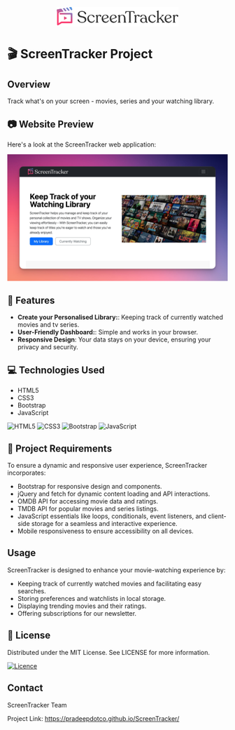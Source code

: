 <p align="center" width="100%">
    <img width="55%" src="https://raw.githubusercontent.com/pradeepdotco/ScreenTracker/fca7fb278aa82026910b69f38bba111cd1b964fc/assets/media/screentracker-logo-dark.svg"> 
</p>

# 🎬 ScreenTracker Project

## Overview

Track what's on your screen - movies, series and your watching library.

## 📷 Website Preview

Here's a look at the ScreenTracker web application:

![ScreenTracker Website Preview](https://raw.githubusercontent.com/pradeepdotco/horiseon-accessible-website/main/assets/images/ScreenTracker-website-demo.jpg)

## 🌟 Features

- **Create your Personalised Library:**: Keeping track of currently watched movies and tv series.
- **User-Friendly Dashboard:**: Simple and works in your browser.
- **Responsive Design**: Your data stays on your device, ensuring your privacy and security.

## 💻 Technologies Used

- HTML5
- CSS3
- Bootstrap
- JavaScript

![HTML5](https://img.shields.io/badge/html5-%23E34F26.svg?style=for-the-badge&logo=html5&logoColor=white) ![CSS3](https://img.shields.io/badge/css3-%231572B6.svg?style=for-the-badge&logo=css3&logoColor=white) ![Bootstrap](https://img.shields.io/badge/bootstrap-%238511FA.svg?style=for-the-badge&logo=bootstrap&logoColor=white) ![JavaScript](https://img.shields.io/badge/javascript-%23323330.svg?style=for-the-badge&logo=javascript&logoColor=%23F7DF1E)

## 🤝 Project Requirements

To ensure a dynamic and responsive user experience, ScreenTracker incorporates:

- Bootstrap for responsive design and components.
- jQuery and fetch for dynamic content loading and API interactions.
- OMDB API for accessing movie data and ratings.
- TMDB API for popular movies and series listings.
- JavaScript essentials like loops, conditionals, event listeners, and client-side storage for a seamless and interactive experience.
- Mobile responsiveness to ensure accessibility on all devices.

## Usage

ScreenTracker is designed to enhance your movie-watching experience by:

- Keeping track of currently watched movies and facilitating easy searches.
- Storing preferences and watchlists in local storage.
- Displaying trending movies and their ratings.
- Offering subscriptions for our newsletter. 

## 📍 License

Distributed under the MIT License. See LICENSE for more information.

[![Licence](https://img.shields.io/github/license/Ileriayo/markdown-badges?style=for-the-badge)](./LICENSE)

## Contact

ScreenTracker Team

Project Link: https://pradeepdotco.github.io/ScreenTracker/
